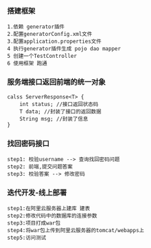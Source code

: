 
### 搭建框架
    1.依赖 generator插件
    2.配置generatorConfig.xml文件
    3.配置application.properties文件
    4 执行generator插件生成 pojo dao mapper
    5 创建一个TestController
    6 使用框架 跑通
### 服务端接口返回前端的统一对象
    calss ServerResponse<T> {
        int status; //接口返回状态码
        T data; //封装了接口的返回数据
        String msg; //封装了信息
    }

### 找回密码接口
    step1: 校验username --> 查询找回密码问题
    step2: 前端,提交问题答案
    step3: 校验答案 --> 修改密码
### 迭代开发-线上部署
    step1:在阿里云服务器上建库 建表
    step2:修改代码中的数据库的连接参数
    step3:项目打成war包
    step4:将war包上传到阿里云服务器的tomcat/webapps上
    step5:访问测试
